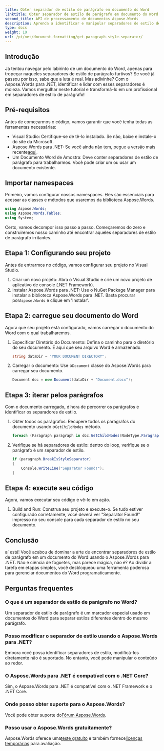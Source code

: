 ```yaml
---
title: Obter separador de estilo de parágrafo em documento do Word
linktitle: Obter separador de estilo de parágrafo em documento do Word
second_title: API de processamento de documentos Aspose.Words
description: Aprenda a identificar e manipular separadores de estilo de parágrafo em documentos do Word usando o Aspose.Words para .NET com este tutorial abrangente passo a passo.
type: docs
weight: 10
url: /pt/net/document-formatting/get-paragraph-style-separator/
---
```


## Introdução

Já tentou navegar pelo labirinto de um documento do Word, apenas para tropeçar naqueles separadores de estilo de parágrafo furtivos? Se você já passou por isso, sabe que a luta é real. Mas adivinhe? Com o Aspose.Words para .NET, identificar e lidar com esses separadores é moleza. Vamos mergulhar neste tutorial e transformá-lo em um profissional em separadores de estilo de parágrafo!

## Pré-requisitos

Antes de começarmos o código, vamos garantir que você tenha todas as ferramentas necessárias:

- Visual Studio: Certifique-se de tê-lo instalado. Se não, baixe e instale-o do site da Microsoft.
- Aspose.Words para .NET: Se você ainda não tem, pegue a versão mais recente[aqui](https://releases.aspose.com/words/net/).
- Um Documento Word de Amostra: Deve conter separadores de estilo de parágrafo para trabalharmos. Você pode criar um ou usar um documento existente.

## Importar namespaces

Primeiro, vamos configurar nossos namespaces. Eles são essenciais para acessar as classes e métodos que usaremos da biblioteca Aspose.Words.

```csharp
using Aspose.Words;
using Aspose.Words.Tables;
using System;
```

Certo, vamos decompor isso passo a passo. Começaremos do zero e construiremos nosso caminho até encontrar aqueles separadores de estilo de parágrafo irritantes.

## Etapa 1: Configurando seu projeto

Antes de entrarmos no código, vamos configurar seu projeto no Visual Studio.

1. Criar um novo projeto: Abra o Visual Studio e crie um novo projeto de aplicativo de console (.NET Framework).
2.  Instalar Aspose.Words para .NET: Use o NuGet Package Manager para instalar a biblioteca Aspose.Words para .NET. Basta procurar por`Aspose.Words` e clique em 'Instalar'.

## Etapa 2: carregue seu documento do Word

Agora que seu projeto está configurado, vamos carregar o documento do Word com o qual trabalharemos.

1. Especificar Diretório do Documento: Defina o caminho para o diretório do seu documento. É aqui que seu arquivo Word é armazenado.

    ```csharp
    string dataDir = "YOUR DOCUMENT DIRECTORY";
    ```

2.  Carregar o documento: Use o`Document` classe do Aspose.Words para carregar seu documento.

    ```csharp
    Document doc = new Document(dataDir + "Document.docx");
    ```

## Etapa 3: iterar pelos parágrafos

Com o documento carregado, é hora de percorrer os parágrafos e identificar os separadores de estilo.

1.  Obter todos os parágrafos: Recupere todos os parágrafos do documento usando o`GetChildNodes` método.

    ```csharp
    foreach (Paragraph paragraph in doc.GetChildNodes(NodeType.Paragraph, true))
    ```

2. Verifique se há separadores de estilo: dentro do loop, verifique se o parágrafo é um separador de estilo.

    ```csharp
    if (paragraph.BreakIsStyleSeparator)
    {
        Console.WriteLine("Separator Found!");
    }
    ```

## Etapa 4: execute seu código

Agora, vamos executar seu código e vê-lo em ação.

1. Build and Run: Construa seu projeto e execute-o. Se tudo estiver configurado corretamente, você deverá ver "Separator Found!" impresso no seu console para cada separador de estilo no seu documento.

## Conclusão

aí está! Você acabou de dominar a arte de encontrar separadores de estilo de parágrafo em um documento do Word usando o Aspose.Words para .NET. Não é ciência de foguetes, mas parece mágica, não é? Ao dividir a tarefa em etapas simples, você desbloqueou uma ferramenta poderosa para gerenciar documentos do Word programaticamente.

## Perguntas frequentes

### O que é um separador de estilo de parágrafo no Word?
Um separador de estilo de parágrafo é um marcador especial usado em documentos do Word para separar estilos diferentes dentro do mesmo parágrafo.

### Posso modificar o separador de estilo usando o Aspose.Words para .NET?
Embora você possa identificar separadores de estilo, modificá-los diretamente não é suportado. No entanto, você pode manipular o conteúdo ao redor.

### O Aspose.Words para .NET é compatível com o .NET Core?
Sim, o Aspose.Words para .NET é compatível com o .NET Framework e o .NET Core.

### Onde posso obter suporte para o Aspose.Words?
 Você pode obter suporte do[Fórum Aspose.Words](https://forum.aspose.com/c/words/8).

### Posso usar o Aspose.Words gratuitamente?
 Aspose.Words oferece uma[teste gratuito](https://releases.aspose.com/) e também fornece[licenças temporárias](https://purchase.aspose.com/temporary-license/) para avaliação.